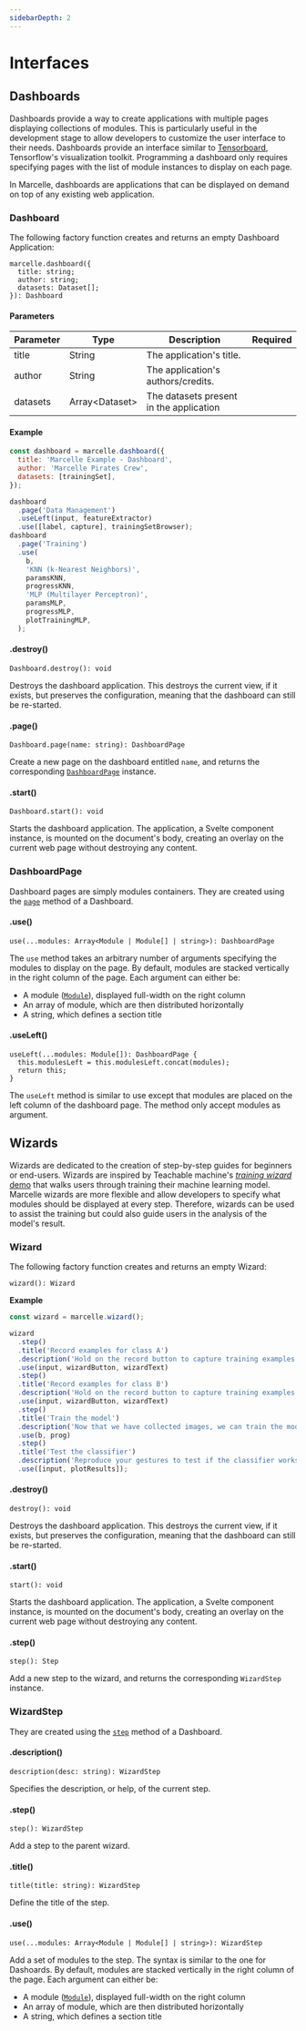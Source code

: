 ```yaml
---
sidebarDepth: 2
---
```


# Interfaces

## Dashboards

Dashboards provide a way to create applications with multiple pages displaying collections of modules. This is particularly useful in the development stage to allow developers to customize the user interface to their needs. Dashboards provide an interface similar to [Tensorboard](https://www.tensorflow.org/tensorboard), Tensorflow's visualization toolkit. Programming a dashboard only requires specifying pages with the list of module instances to display on each page.

In Marcelle, dashboards are applications that can be displayed on demand on top of any existing web application.

### Dashboard

The following factory function creates and returns an empty Dashboard Application:

```tsx
marcelle.dashboard({
  title: string;
  author: string;
  datasets: Dataset[];
}): Dashboard
```

#### Parameters

| Parameter | Type             | Description                             | Required |
| --------- | ---------------- | --------------------------------------- | :------: |
| title     | String           | The application's title.                |          |
| author    | String           | The application's authors/credits.      |          |
| datasets  | Array\<Dataset\> | The datasets present in the application |          |

#### Example

```js
const dashboard = marcelle.dashboard({
  title: 'Marcelle Example - Dashboard',
  author: 'Marcelle Pirates Crew',
  datasets: [trainingSet],
});

dashboard
  .page('Data Management')
  .useLeft(input, featureExtractor)
  .use([label, capture], trainingSetBrowser);
dashboard
  .page('Training')
  .use(
    b,
    'KNN (k-Nearest Neighbors)',
    paramsKNN,
    progressKNN,
    'MLP (Multilayer Perceptron)',
    paramsMLP,
    progressMLP,
    plotTrainingMLP,
  );
```

#### .destroy()

```tsx
Dashboard.destroy(): void
```

Destroys the dashboard application. This destroys the current view, if it exists, but preserves the configuration, meaning that the dashboard can still be re-started.

#### .page()

```tsx
Dashboard.page(name: string): DashboardPage
```

Create a new page on the dashboard entitled `name`, and returns the corresponding [`DashboardPage`](#dashboardpage) instance.

#### .start()

```tsx
Dashboard.start(): void
```

Starts the dashboard application. The application, a Svelte component instance, is mounted on the document's body, creating an overlay on the current web page without destroying any content.

### DashboardPage

Dashboard pages are simply modules containers. They are created using the [`page`](#page) method of a Dashboard.

#### .use()

```tsx
use(...modules: Array<Module | Module[] | string>): DashboardPage
```

The `use` method takes an arbitrary number of arguments specifying the modules to display on the page. By default, modules are stacked vertically in the right column of the page. Each argument can either be:

- A module ([`Module`](/api/modules/)), displayed full-width on the right column
- An array of module, which are then distributed horizontally
- A string, which defines a section title

#### .useLeft()

```tsx
useLeft(...modules: Module[]): DashboardPage {
  this.modulesLeft = this.modulesLeft.concat(modules);
  return this;
}
```

The `useLeft` method is similar to use except that modules are placed on the left column of the dashboard page. The method only accept modules as argument.

## Wizards

Wizards are dedicated to the creation of step-by-step guides for beginners or end-users. Wizards are inspired by Teachable machine's [_training wizard_ demo](https://glitch.com/~tm-wizard) that walks users through training their machine learning model. Marcelle wizards are more flexible and allow developers to specify what modules should be displayed at every step. Therefore, wizards can be used to assist the training but could also guide users in the analysis of the model's result.

### Wizard

The following factory function creates and returns an empty Wizard:

```tsx
wizard(): Wizard
```

**Example**

```js
const wizard = marcelle.wizard();

wizard
  .step()
  .title('Record examples for class A')
  .description('Hold on the record button to capture training examples for class A')
  .use(input, wizardButton, wizardText)
  .step()
  .title('Record examples for class B')
  .description('Hold on the record button to capture training examples for class B')
  .use(input, wizardButton, wizardText)
  .step()
  .title('Train the model')
  .description('Now that we have collected images, we can train the model from these examples.')
  .use(b, prog)
  .step()
  .title('Test the classifier')
  .description('Reproduce your gestures to test if the classifier works as expected')
  .use([input, plotResults]);
```

#### .destroy()

```tsx
destroy(): void
```

Destroys the dashboard application. This destroys the current view, if it exists, but preserves the configuration, meaning that the dashboard can still be re-started.

#### .start()

```tsx
start(): void
```

Starts the dashboard application. The application, a Svelte component instance, is mounted on the document's body, creating an overlay on the current web page without destroying any content.

#### .step()

```tsx
step(): Step
```

Add a new step to the wizard, and returns the corresponding `WizardStep` instance.

### WizardStep

They are created using the [`step`](#step) method of a Dashboard.

#### .description()

```tsx
description(desc: string): WizardStep
```

Specifies the description, or help, of the current step.

#### .step()

```tsx
step(): WizardStep
```

Add a step to the parent wizard.

#### .title()

```tsx
title(title: string): WizardStep
```

Define the title of the step.

#### .use()

```tsx
use(...modules: Array<Module | Module[] | string>): WizardStep
```

Add a set of modules to the step. The syntax is similar to the one for Dashoards. By default, modules are stacked vertically in the right column of the page. Each argument can either be:

- A module ([`Module`](/api/modules/)), displayed full-width on the right column
- An array of module, which are then distributed horizontally
- A string, which defines a section title
